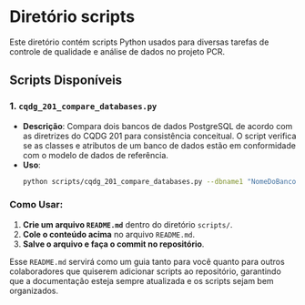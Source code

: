 
# Diretório scripts

Este diretório contém scripts Python usados para diversas tarefas de controle de qualidade e análise de dados no projeto PCR.

## Scripts Disponíveis

### 1. `cqdg_201_compare_databases.py`
- **Descrição**: Compara dois bancos de dados PostgreSQL de acordo com as diretrizes do CQDG 201 para consistência conceitual. O script verifica se as classes e atributos de um banco de dados estão em conformidade com o modelo de dados de referência.
- **Uso**: 
  ```bash
  python scripts/cqdg_201_compare_databases.py --dbname1 "NomeDoBancoModelo" --dbname2 "NomeDoBancoVerificado"


### Como Usar:

1. **Crie um arquivo `README.md`** dentro do diretório `scripts/`.
2. **Cole o conteúdo acima** no arquivo `README.md`.
3. **Salve o arquivo e faça o commit no repositório**.

Esse `README.md` servirá como um guia tanto para você quanto para outros colaboradores que quiserem adicionar scripts ao repositório, garantindo que a documentação esteja sempre atualizada e os scripts sejam bem organizados.
